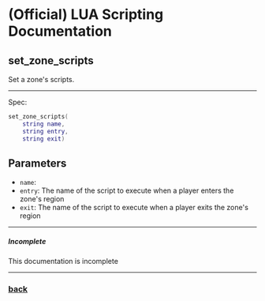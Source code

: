 
# (Official) LUA Scripting Documentation

## set_zone_scripts

Set a zone's scripts.

___

Spec:

```lua
set_zone_scripts(
	string name,
	string entry,
	string exit)
```

## Parameters

- `name`: 
- `entry`: The name of the script to execute when a player enters the zone's region
- `exit`: The name of the script to execute when a player exits the zone's region

___

##### Incomplete

This documentation is incomplete

___

### [back](../zones)
